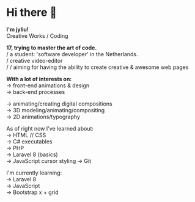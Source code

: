 # Hi there 👋

**I'm jyliu!** <br>
Creative Works / Coding <br>

**17, trying to master the art of code. <br>**
/ a student: 'software developer' in the Netherlands. <br>
/ creative video-editor <br>
/ / aiming for having the ability to create creative & awesome web pages


**With a lot of interests on:**<br>
-> front-end animations & design<br>
-> back-end processes<br>

-> animating/creating digital compositions<br>
-> 3D modeling/animating/compositing<br>
-> 2D animations/typography<br>

As of right now I've learned about:<br>
-> HTML // CSS<br>
-> C# executables<br>
-> PHP<br>
-> Laravel 8 (basics)<br>
-> JavaScript cursor styling
-> Git<br>

I'm currently learning:<br>
-> Laravel 8<br>
-> JavaScript<br>
-> Bootstrap x + grid<br>

<!--
**jyliuuu/jyliuuu** is a ✨ _special_ ✨ repository because its `README.md` (this file) appears on your GitHub profile.

Here are some ideas to get you started:

- 🔭 I’m currently working on ...
- 🌱 I’m currently learning ...
- 👯 I’m looking to collaborate on ...
- 🤔 I’m looking for help with ...
- 💬 Ask me about ...
- 📫 How to reach me: ...
- 😄 Pronouns: ...
- ⚡ Fun fact: ...
-->
